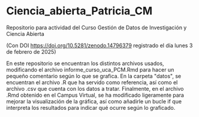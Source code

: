 # Ciencia_abierta_Patricia_CM
Repositorio para actividad del Curso Gestión de Datos de Investigación y Ciencia Abierta

(Con DOI https://doi.org/10.5281/zenodo.14796379 registrado el día lunes 3 de febrero de 2025)

En este repositorio se encuentran los distintos archivos usados, modificando el archivo informe_curso_uca_PCM.Rmd para hacer un pequeño comentario según lo que se grafica. 
En la carpeta "datos", se encuentran el archivo .R que ha servido como referencia, así como el archivo .csv que cuenta con los datos a tratar.
Finalmente, en el archivo .Rmd obtenido en el Campus Virtual, se ha modificado ligeramente para mejorar la visualización de la gráfica, así como añadirle un bucle if que interpreta los resultados para indicar qué ocurre según lo graficado. 

